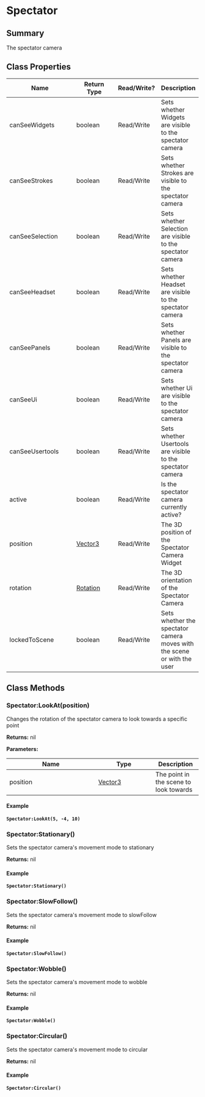 
# Spectator

## Summary
The spectator camera

## Class Properties

<table>
<thead><tr><th width="225">Name</th><th width="160">Return Type</th><th width="80">Read/Write?</th><th>Description</th></tr></thead>
<tbody>
<tr><td>canSeeWidgets</td><td>boolean</td><td>Read/Write</td><td>Sets whether Widgets are visible to the spectator camera</td></tr>
<tr><td>canSeeStrokes</td><td>boolean</td><td>Read/Write</td><td>Sets whether Strokes are visible to the spectator camera</td></tr>
<tr><td>canSeeSelection</td><td>boolean</td><td>Read/Write</td><td>Sets whether Selection are visible to the spectator camera</td></tr>
<tr><td>canSeeHeadset</td><td>boolean</td><td>Read/Write</td><td>Sets whether Headset are visible to the spectator camera</td></tr>
<tr><td>canSeePanels</td><td>boolean</td><td>Read/Write</td><td>Sets whether Panels are visible to the spectator camera</td></tr>
<tr><td>canSeeUi</td><td>boolean</td><td>Read/Write</td><td>Sets whether Ui are visible to the spectator camera</td></tr>
<tr><td>canSeeUsertools</td><td>boolean</td><td>Read/Write</td><td>Sets whether Usertools are visible to the spectator camera</td></tr>
<tr><td>active</td><td>boolean</td><td>Read/Write</td><td>Is the spectator camera currently active?</td></tr>
<tr><td>position</td><td><a href="vector3.md">Vector3</a></td><td>Read/Write</td><td>The 3D position of the Spectator Camera Widget</td></tr>
<tr><td>rotation</td><td><a href="rotation.md">Rotation</a></td><td>Read/Write</td><td>The 3D orientation of the Spectator Camera</td></tr>
<tr><td>lockedToScene</td><td>boolean</td><td>Read/Write</td><td>Sets whether the spectator camera moves with the scene or with the user</td></tr>
</tbody></table>




## Class Methods

        
### Spectator:LookAt(position)

Changes the rotation of the spectator camera to look towards a specific point

**Returns:** nil


**Parameters:**

<table data-full-width="false">
<thead><tr><th width="217">Name</th><th width="134">Type</th><th>Description</th></tr></thead>
<tbody><tr><td>position</td><td><a href="vector3.md">Vector3</a></td><td>The point in the scene to look towards</td></tr></tbody></table>




#### Example

<pre class="language-lua"><code class="lang-lua"><strong>Spectator:LookAt(5, -4, 10)</strong></code></pre>




### Spectator:Stationary()

Sets the spectator camera's movement mode to stationary

**Returns:** nil




#### Example

<pre class="language-lua"><code class="lang-lua"><strong>Spectator:Stationary()</strong></code></pre>




### Spectator:SlowFollow()

Sets the spectator camera's movement mode to slowFollow

**Returns:** nil




#### Example

<pre class="language-lua"><code class="lang-lua"><strong>Spectator:SlowFollow()</strong></code></pre>




### Spectator:Wobble()

Sets the spectator camera's movement mode to wobble

**Returns:** nil




#### Example

<pre class="language-lua"><code class="lang-lua"><strong>Spectator:Wobble()</strong></code></pre>




### Spectator:Circular()

Sets the spectator camera's movement mode to circular

**Returns:** nil




#### Example

<pre class="language-lua"><code class="lang-lua"><strong>Spectator:Circular()</strong></code></pre>



    

